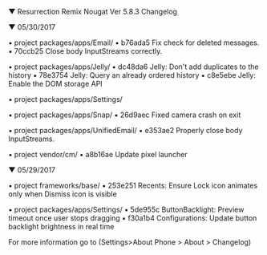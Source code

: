 
 
 ▼ Resurrection Remix Nougat Ver 5.8.3 Changelog


 ▼ 05/30/2017


 ▪ project packages/apps/Email/
 ▪ b76ada5 Fix check for deleted messages.
 ▪ 70ccb25 Close body InputStreams correctly.

 ▪ project packages/apps/Jelly/
 ▪ dc48da6 Jelly: Don't add duplicates to the history
 ▪ 78e3754 Jelly: Query an already ordered history
 ▪ c8e5ebe Jelly: Enable the DOM storage API

 ▪ project packages/apps/Settings/

 ▪ project packages/apps/Snap/
 ▪ 26d9aec Fixed camera crash on exit

 ▪ project packages/apps/UnifiedEmail/
 ▪ e353ae2 Properly close body InputStreams.

 ▪ project vendor/cm/
 ▪ a8b16ae Update pixel launcher

 ▼ 05/29/2017


 ▪ project frameworks/base/
 ▪ 253e251 Recents: Ensure Lock icon animates only when Dismiss icon is visible

 ▪ project packages/apps/Settings/
 ▪ 5de955c ButtonBacklight: Preview timeout once user stops dragging
 ▪ f30a1b4 Configurations: Update button backlight brightness in real time


For more information go to (Settings>About Phone > About > Changelog)
